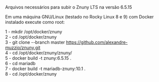 Arquivos necessários para subir o Znuny LTS na versão 6.5.15

Em uma máquina GNU/Linux (testado no Rocky Linux 8 e 9) com Docker instalado execute como root:

1 - mkdir /opt/docker/znuny <br>
2 - cd /opt/docker/znuny <br>
3 - git clone --branch master https://github.com/alexandre-muzzio/znuny.git <br>
4 - cd /opt/docker/znuny/znuny/ <br>
5 - docker build -t znuny:6.5.15 . <br>
6 - cd mariadb <br>
7 - docker build -t mariadb-znuny:10.1 . <br>
8 - cd /opt/docker/znuny <br>
